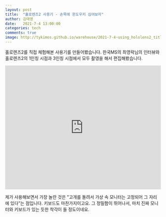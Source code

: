 ```yaml
---
layout: post
title:  "홀로렌즈2 사용기 - 손목에 윈도우키 심어보자"
author: 김태영
date:   2021-7-4 13:00:00
categories: tech
comments: true
image: http://tykimos.github.io/warehouse/2021-7-4-using_hololens2_title.jpeg
---
```

홀로렌즈2를 직접 체험해본 사용기를 만들어봤습니다. 한국MS의 최영락님의 인터뷰와 홀로렌즈2의 1인칭 시점과 3인칭 시점에서 모두 촬영을 해서 편집해봤습니다.

<iframe width="100%" height="400" src="https://www.youtube.com/embed/D4Bvyt4eiQk" title="YouTube video player" frameborder="0" allow="accelerometer; autoplay; clipboard-write; encrypted-media; gyroscope; picture-in-picture" allowfullscreen></iframe>

제가 사용해보면서 가장 놀란 것은 "고개를 돌려서 가상 속 모니터는 고정되어 그 자리에 있다"는 점입니다. 키보드도 마찬가지이고요. 그 정밀함이 뛰어나서, 마치 진짜 모니터와 키보드가 있는 듯한 착각이 들 정도이네요.
